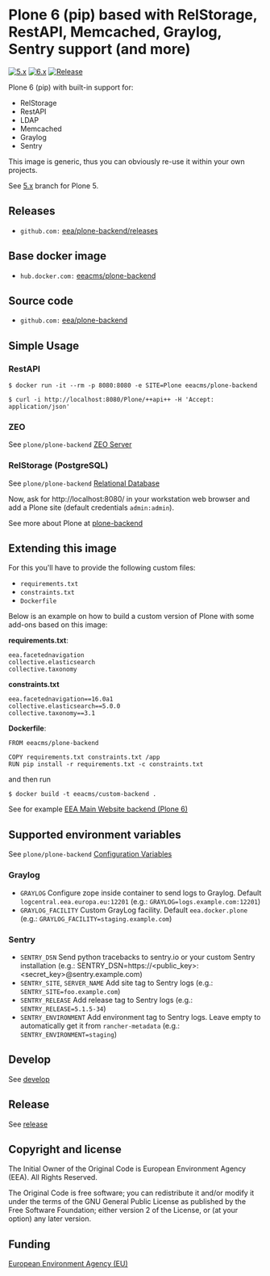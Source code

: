 # Plone 6 (pip) based with RelStorage, RestAPI, Memcached, Graylog, Sentry support (and more)

[![5.x](https://ci.eionet.europa.eu/buildStatus/icon?job=plone/plone-backend/5.x&subject=5.x)](https://ci.eionet.europa.eu/blue/organizations/jenkins/plone%2Fplone-backend/activity/)
[![6.x](https://ci.eionet.europa.eu/buildStatus/icon?job=plone/plone-backend/master&subject=6.x)](https://ci.eionet.europa.eu/blue/organizations/jenkins/plone%2Fplone-backend/activity/)
[![Release](https://img.shields.io/docker/v/eeacms/plone-backend?sort=semver)](https://hub.docker.com/r/eeacms/plone-backend/tags)

Plone 6 (pip) with built-in support for:
* RelStorage
* RestAPI
* LDAP
* Memcached
* Graylog
* Sentry

This image is generic, thus you can obviously re-use it within your own projects.

See [5.x](https://github.com/eea/plone-backend/tree/5.x) branch for Plone 5.

## Releases

* `github.com:` [eea/plone-backend/releases](https://github.com/eea/plone-backend/releases)

## Base docker image

* `hub.docker.com:` [eeacms/plone-backend](https://hub.docker.com/r/eeacms/plone-backend/)

## Source code

* `github.com:` [eea/plone-backend](http://github.com/eea/plone-backend)

## Simple Usage

### RestAPI

    $ docker run -it --rm -p 8080:8080 -e SITE=Plone eeacms/plone-backend

    $ curl -i http://localhost:8080/Plone/++api++ -H 'Accept: application/json'

### ZEO

See `plone/plone-backend` [ZEO Server](https://6.docs.plone.org/install/containers/images/backend.html?highlight=relstorage#zeo-variables)

### RelStorage (PostgreSQL)

See `plone/plone-backend` [Relational Database](https://6.docs.plone.org/install/containers/images/backend.html?highlight=relstorage#relational-database-variables)


Now, ask for http://localhost:8080/ in your workstation web browser and add a Plone site (default credentials `admin:admin`).

See more about Plone at [plone-backend](https://6.docs.plone.org/install/containers/images/backend.html)

## Extending this image

For this you'll have to provide the following custom files:

* `requirements.txt`
* `constraints.txt`
* `Dockerfile`

Below is an example on how to build a custom version of Plone with some add-ons based on this image:

**requirements.txt**:

    eea.facetednavigation
    collective.elasticsearch
    collective.taxonomy

**constraints.txt**

    eea.facetednavigation==16.0a1
    collective.elasticsearch==5.0.0
    collective.taxonomy==3.1


**Dockerfile**:

    FROM eeacms/plone-backend

    COPY requirements.txt constraints.txt /app
    RUN pip install -r requirements.txt -c constraints.txt

and then run

    $ docker build -t eeacms/custom-backend .

See for example [EEA Main Website backend (Plone 6)](https://github.com/eea/eea-website-backend)

## Supported environment variables

See `plone/plone-backend` [Configuration Variables](https://6.docs.plone.org/install/containers/images/backend.html#configuration-variables)

### Graylog

* `GRAYLOG` Configure zope inside container to send logs to Graylog. Default `logcentral.eea.europa.eu:12201` (e.g.: `GRAYLOG=logs.example.com:12201`)
* `GRAYLOG_FACILITY` Custom GrayLog facility. Default `eea.docker.plone` (e.g.: `GRAYLOG_FACILITY=staging.example.com`)

### Sentry

* `SENTRY_DSN` Send python tracebacks to sentry.io or your custom Sentry installation (e.g.: SENTRY_DSN=https://<public_key>:<secret_key>@sentry.example.com)
* `SENTRY_SITE`, `SERVER_NAME` Add site tag to Sentry logs (e.g.: `SENTRY_SITE=foo.example.com`)
* `SENTRY_RELEASE` Add release tag to Sentry logs (e.g.: `SENTRY_RELEASE=5.1.5-34`)
* `SENTRY_ENVIRONMENT` Add environment tag to Sentry logs. Leave empty to automatically get it from `rancher-metadata` (e.g.: `SENTRY_ENVIRONMENT=staging`)

## Develop

See [develop](https://github.com/eea/plone-backend/tree/master/develop)

## Release

See [release](https://github.com/eea/plone-backend/tree/master/RELEASE.md)

## Copyright and license

The Initial Owner of the Original Code is European Environment Agency (EEA).
All Rights Reserved.

The Original Code is free software;
you can redistribute it and/or modify it under the terms of the GNU
General Public License as published by the Free Software Foundation;
either version 2 of the License, or (at your option) any later
version.

## Funding

[European Environment Agency (EU)](http://eea.europa.eu)

